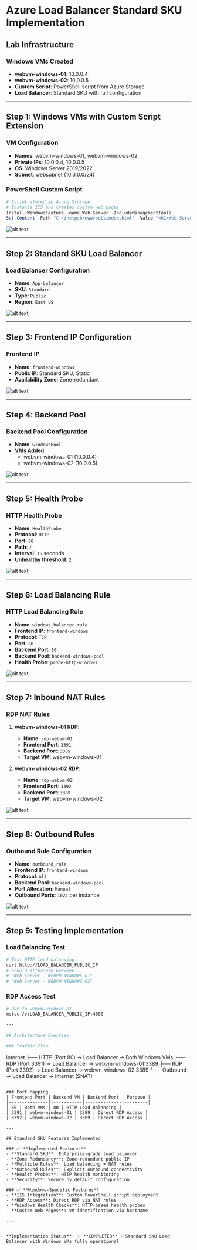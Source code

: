 # Azure Load Balancer Standard SKU Implementation

## Lab Infrastructure

### Windows VMs Created
- **webvm-windows-01**: 10.0.0.4
- **webvm-windows-02**: 10.0.0.5
- **Custom Script**: PowerShell script from Azure Storage
- **Load Balancer**: Standard SKU with full configuration

---

## Step 1: Windows VMs with Custom Script Extension

### VM Configuration
- **Names**: webvm-windows-01, webvm-windows-02
- **Private IPs**: 10.0.0.4, 10.0.0.5
- **OS**: Windows Server 2019/2022
- **Subnet**: websubnet (10.0.0.0/24)

### PowerShell Custom Script
```powershell
# Script stored in Azure Storage
# Installs IIS and creates custom web pages
Install-WindowsFeature -name Web-Server -IncludeManagementTools
Set-Content -Path "C:\inetpub\wwwroot\index.html" -Value "<h1>Web Server - $env:COMPUTERNAME</h1>"
```

![alt text](image.png)

---

## Step 2: Standard SKU Load Balancer

### Load Balancer Configuration
- **Name**: `App-balancer`
- **SKU**: `Standard`
- **Type**: `Public`
- **Region**: `East US`

![alt text](image-1.png)

---

## Step 3: Frontend IP Configuration

### Frontend IP
- **Name**: `frontend-windows`
- **Public IP**: Standard SKU, Static
- **Availability Zone**: Zone-redundant

![alt text](image-2.png)

---

## Step 4: Backend Pool

### Backend Pool Configuration
- **Name**: `windowsPool`
- **VMs Added**:
  - webvm-windows-01 (10.0.0.4)
  - webvm-windows-02 (10.0.0.5)

![alt text](image-3.png)

---

## Step 5: Health Probe

### HTTP Health Probe
- **Name**: `HealthProbe`
- **Protocol**: `HTTP`
- **Port**: `80`
- **Path**: `/`
- **Interval**: `15` seconds
- **Unhealthy threshold**: `2`

![alt text](image-4.png)

---

## Step 6: Load Balancing Rule

### HTTP Load Balancing Rule
- **Name**: `windows_balancer-rule`
- **Frontend IP**: `frontend-windows`
- **Protocol**: `TCP`
- **Port**: `80`
- **Backend Port**: `80`
- **Backend Pool**: `backend-windows-pool`
- **Health Probe**: `probe-http-windows`

![alt text](image-5.png)

---

## Step 7: Inbound NAT Rules

### RDP NAT Rules
1. **webvm-windows-01 RDP**:
   - **Name**: `rdp-webvm-01`
   - **Frontend Port**: `3391`
   - **Backend Port**: `3389`
   - **Target VM**: webvm-windows-01

2. **webvm-windows-02 RDP**:
   - **Name**: `rdp-webvm-02`
   - **Frontend Port**: `3392`
   - **Backend Port**: `3389`
   - **Target VM**: webvm-windows-02

![alt text](image-6.png)

---

## Step 8: Outbound Rules

### Outbound Rule Configuration
- **Name**: `outbound_rule`
- **Frontend IP**: `frontend-windows`
- **Protocol**: `All`
- **Backend Pool**: `backend-windows-pool`
- **Port Allocation**: `Manual`
- **Outbound Ports**: `1024` per instance

![alt text](image-7.png)

---

## Step 9: Testing Implementation

### Load Balancing Test
```bash
# Test HTTP load balancing
curl http://LOAD_BALANCER_PUBLIC_IP
# Should alternate between:
# "Web Server - WEBVM-WINDOWS-01"
# "Web Server - WEBVM-WINDOWS-02"
```

### RDP Access Test
```bash
# RDP to webvm-windows-01
mstsc /v:LOAD_BALANCER_PUBLIC_IP:4000

---

## Architecture Overview

### Traffic Flow
```
Internet
├── HTTP (Port 80) → Load Balancer → Both Windows VMs
├── RDP (Port 3391) → Load Balancer → webvm-windows-01:3389
├── RDP (Port 3392) → Load Balancer → webvm-windows-02:3389
└── Outbound → Load Balancer → Internet (SNAT)
```

### Port Mapping
| Frontend Port | Backend VM | Backend Port | Purpose |
|---------------|------------|--------------|---------|
| 80 | Both VMs | 80 | HTTP Load Balancing |
| 3391 | webvm-windows-01 | 3389 | Direct RDP Access |
| 3392 | webvm-windows-02 | 3389 | Direct RDP Access |

---

## Standard SKU Features Implemented

### ✅ **Implemented Features**
- **Standard SKU**: Enterprise-grade load balancer
- **Zone Redundancy**: Zone-redundant public IP
- **Multiple Rules**: Load balancing + NAT rules
- **Outbound Rules**: Explicit outbound connectivity
- **Health Probes**: HTTP health monitoring
- **Security**: Secure by default configuration

### ✅ **Windows-Specific Features**
- **IIS Integration**: Custom PowerShell script deployment
- **RDP Access**: Direct RDP via NAT rules
- **Windows Health Checks**: HTTP-based health probes
- **Custom Web Pages**: VM identification via hostname

---


**Implementation Status**: ✅ **COMPLETED** - Standard SKU Load Balancer with Windows VMs fully operational
